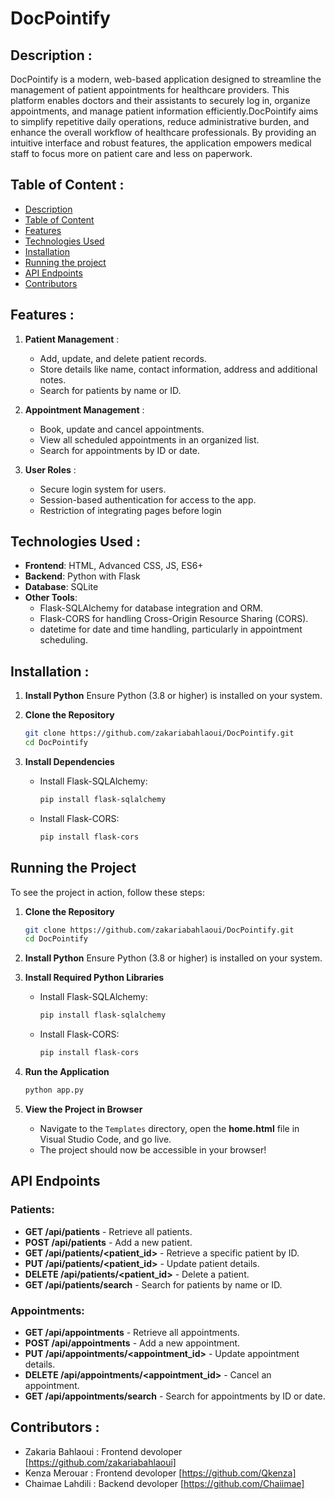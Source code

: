 # DocPointify

## Description :

DocPointify is a modern, web-based application designed to streamline the management of patient appointments for healthcare providers. This platform enables doctors and their assistants to securely log in, organize appointments, and manage patient information efficiently.​
DocPointify aims to simplify repetitive daily operations, reduce administrative burden, and enhance the overall workflow of healthcare professionals. By providing an intuitive interface and robust features, the application empowers medical staff to focus more on patient care and less on paperwork.​

## Table of Content :

- [Description](#description-)
- [Table of Content](#table-of-content-)
- [Features](#features-)
- [Technologies Used](#technologies-used-)
- [Installation](#installation--)
- [Running the project](#running-the-project)
- [API Endpoints](#api-endpoints)
- [Contributors](#contributors-)


## Features :

1. **Patient Management** :
    - Add, update, and delete patient records.
    - Store details like name, contact information, address and additional notes.
    - Search for patients by name or ID. 
    
2. **Appointment Management** : 
   - Book, update and cancel appointments.
   - View all scheduled appointments in an organized list.
   - Search for appointments by ID or date.

3. **User Roles** : 
   - Secure login system for users.
   - Session-based authentication for access to the app.
   - Restriction of integrating pages before login

   
## Technologies Used :

- **Frontend**: HTML, Advanced CSS, JS, ES6+
- **Backend**: Python with Flask
- **Database**: SQLite
- **Other Tools**: 
     - Flask-SQLAlchemy for database integration and ORM.
     - Flask-CORS for handling Cross-Origin Resource Sharing (CORS).
     - datetime for date and time handling, particularly in appointment scheduling.

## Installation  :

1. **Install Python**
   Ensure Python (3.8 or higher) is installed on your system.

2. **Clone the Repository**
   ```bash
   git clone https://github.com/zakariabahlaoui/DocPointify.git
   cd DocPointify
   ```

3. **Install Dependencies**
   - Install Flask-SQLAlchemy:
     ```bash
     pip install flask-sqlalchemy
     ```
   - Install Flask-CORS:
     ```bash
     pip install flask-cors
     ```

## Running the Project

To see the project in action, follow these steps:

1. **Clone the Repository**
   ```bash
   git clone https://github.com/zakariabahlaoui/DocPointify.git
   cd DocPointify
   ```

2. **Install Python**
   Ensure Python (3.8 or higher) is installed on your system.

3. **Install Required Python Libraries**
   - Install Flask-SQLAlchemy:
     ```bash
     pip install flask-sqlalchemy
     ```
   - Install Flask-CORS:
     ```bash
     pip install flask-cors
     ```

4. **Run the Application**
   ```bash
   python app.py
   ```

5. **View the Project in Browser**
   - Navigate to the `Templates` directory, open the **home.html** file in Visual Studio Code, and go live.
   - The project should now be accessible in your browser!


## API Endpoints

### Patients:
- **GET /api/patients** - Retrieve all patients.
- **POST /api/patients** - Add a new patient.
- **GET /api/patients/<patient_id>** - Retrieve a specific patient by ID.
- **PUT /api/patients/<patient_id>** - Update patient details.
- **DELETE /api/patients/<patient_id>** - Delete a patient.
- **GET /api/patients/search** - Search for patients by name or ID.

### Appointments:
- **GET /api/appointments** - Retrieve all appointments.
- **POST /api/appointments** - Add a new appointment.
- **PUT /api/appointments/<appointment_id>** - Update appointment details.
- **DELETE /api/appointments/<appointment_id>** - Cancel an appointment.
- **GET /api/appointments/search** - Search for appointments by ID or date.

## Contributors :

- Zakaria Bahlaoui : Frontend devoloper [https://github.com/zakariabahlaoui]
- Kenza Merouar : Frontend devoloper  [https://github.com/Qkenza]
- Chaimae Lahdili  : Backend devoloper [https://github.com/Chaiimae]